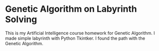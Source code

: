 # Genetic Algorithm on Labyrinth Solving
This is my Artificial Intelligence course homework for Genetic Algorithm. I made simple labyrinth with Python Tkintker.  I found the path with the Genetic Algorithm.
